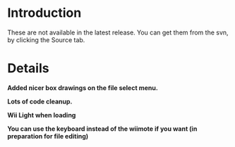 # Introduction #

These are not available in the latest release. You can get them from the svn, by clicking the Source tab.


# Details #

**Added nicer box drawings on the file select menu.**

**Lots of code cleanup.**

**Wii Light when loading**

**You can use the keyboard instead of the wiimote if you want (in preparation for file editing)**

